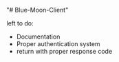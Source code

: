 "# Blue-Moon-Client" 

left to do:
    <ul>
        <li>Documentation</li>
        <li>Proper authentication system</li>
        <li>return with proper response code</li>
    </u>

